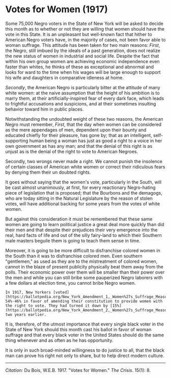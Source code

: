 # Votes for Women (1917)

Some 75,000 Negro voters in the State of New York will be asked to decide this month as to whether or not they are willing that women should have the vote in this State. It is an unpleas­ant but well-known fact that hither­ to American Negro voters have, in the majority of cases, not been favor able to woman suffrage. This attitude has been taken for two main reasons: *First*, the Negro, still imbued by the ideals of a past genera­tion, does not realize the new status of women in industrial and social life. Despite the fact that within his own­ group women are achieving economic independence even faster than whites, he thinks of these as excep­tional and abnormal and looks for­ ward to the time when his wages will be large enough to support his wife and daughters in comparative idleness at home.

*Secondly*, the American Negro is particularly bitter at the attitude of many white women: at the naive assumption that the height of his am­bition is to marry them, at their arti­ficially-inspired fear of every dark face, which leads to frightful accusa­tions and suspicions, and at their sometimes insulting behavior toward him in public places.

Notwithstanding the undoubted weight of these two reasons, the American Negro must remember, *First*, that the day when women can be considered as the mere appendages of men, dependent upon their bounty and educated chiefly for their pleasure, has gone by; that as an in­telligent, self-supporting human be­ing a woman has just as good a right to a voice in her own government as has any man; and that the denial of this right is as unjust as is the denial of the right to vote to American Negroes.

Secondly, two wrongs never made a right. We cannot punish the insolence of certain classes of American white women or correct their ridicu­lous fears by denying them their un­ doubted rights.

It goes without saying that the women's vote, particularly in the South, will be cast almost unanimously, at first, for every reactionary Negro-hating piece of legislation that is proposed; that the Bourbons and the demagogs, who are today sitting in the Natural Legislature by the reason of stolen votes, will have additional backing for some years from the votes of white women.

But against this consideration it must be remembered that these same women are going to learn political justice a great deal more quickly than did their men and that despite their prejudices their very emergence into the real, hard facts of life and out of the silly fairy-land to which their Southern male masters beguile them is going to teach them sense in time.

Moreover, it is going to be more difficult to disfranchise colored women in the South than it was to disfranchise colored men. Even southern "gentlemen," as used as they are to the mistreatment of colored wom­en, cannot in the blaze of present publicity physically beat them away from the polls. Their economic power over them will be smaller than their power over the men and while you can still bribe some pauperized Negro laborers with a few dollars at election time, you cannot bribe Negro women.

```{margin}
In 1917, New Yorkers [voted](https://ballotpedia.org/New_York_Amendment_1,_Women%27s_Suffrage_Measure_(1917)) 54%-46% in favor of amending their constitution to provide women with the right to vote. They had turned it down by [15%](https://ballotpedia.org/New_York_Amendment_2,_Women%27s_Suffrage_Measure_(1915)) two years earlier.
```

It is, therefore, of the utmost importance that every single black voter in the State of New York should this month cast his ballot in favor of woman suffrage and that every black voter in the United States should do the same thing whenever and as often as he has opportunity.



It is only in such broad-minded willingness to do justice to all, that the black man can prove his right not only to share, but to help direct modern culture.

__________
*Citation:* Du Bois, W.E.B. 1917. "Votes for Women." *The Crisis*. 15(1): 8.
